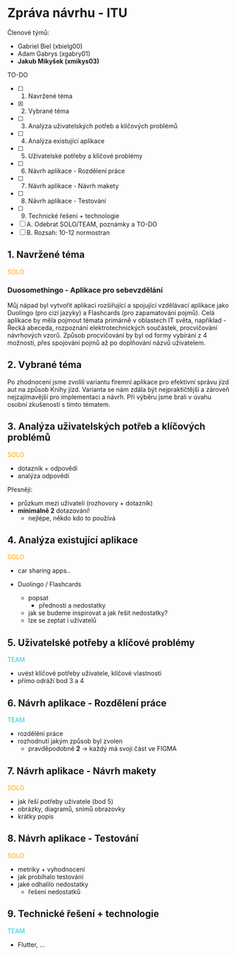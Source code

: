 # Zpráva návrhu - ITU 

Členové týmů:
- Gabriel Biel (xbielg00)
- Adam Gabrys (xgabry01)
- **Jakub Mikyšek (xmikys03)**

TO-DO
- [ ] 1. Navržené téma
- [x] 2. Vybrané téma
- [ ] 3. Analýza uživatelských potřeb a klíčových problémů
- [ ] 4. Analýza existující aplikace
- [ ] 5. Uživatelské potřeby a klíčové problémy
- [ ] 6. Návrh aplikace - Rozdělení práce
- [ ] 7. Návrh aplikace - Návrh makety
- [ ] 8. Návrh aplikace - Testování
- [ ] 9. Technické řešení + technologie
- [ ] A. Odebrat SOLO/TEAM, poznámky a TO-DO
- [ ] B. Rozsah: 10-12 normostran

## 1. Navržené téma
 
<span style="color:orange">SOLO</span>

### Duosomethingo - Aplikace pro sebevzdělání
Můj nápad byl vytvořit aplikaci rozšiřující a spojující vzdělávací aplikace jako Duolingo (pro cizí jazyky) a Flashcards (pro zapamatování pojmů). Celá aplikace by měla pojmout témata primárně v oblastech IT světa, například - Řecká abeceda, rozpoznání elektrotechnických součástek, procvičování návrhových vzorů. Způsob procvičování by byl od formy vybírání z 4 možností, přes spojování pojmů až po doplňování názvů uživatelem. 

## 2. Vybrané téma

Po zhodnocení jsme zvolili variantu firemní aplikace pro efektivní správu jízd aut na způsob Knihy jízd. Varianta se nám zdála být nejpraktičtější a zároveň nejzajímavější pro implementaci a návrh. Při výběru jsme brali v úvahu osobní zkušenosti s tímto tématem.

## 3. Analýza uživatelských potřeb a klíčových problémů
 
<span style="color:orange">SOLO</span>

- dotazník + odpovědi
- analýza odpovědí

Přesněji:
- průzkum mezi uživateli (rozhovory + dotazník)
- **minimálně 2** dotazování!
    - nejlépe, někdo kdo to používá

## 4. Analýza existující aplikace

<span style="color:orange">SOLO</span>

- car sharing apps..

- Duolingo / Flashcards
    - popsat
        - přednosti a nedostatky
    - jak se budeme inspirovat a jak řešit nedostatky?
    - lze se zeptat i uživatelů

## 5. Uživatelské potřeby a klíčové problémy
 
<span style="color: #31c3d4">TEAM</span>

- uvést klíčové potřeby uživatele, klíčové vlastnosti
- přímo odráží bod 3 a 4

## 6. Návrh aplikace - Rozdělení práce
 
<span style="color: #31c3d4">TEAM</span>

- rozdělění práce
- rozhodnutí jakým způsob byl zvolen
    - pravděpodobně **2** -> každý má svoji část ve FIGMA

## 7. Návrh aplikace - Návrh makety
 
<span style="color:orange">SOLO</span>

- jak řeší potřeby uživatele (bod 5)
- obrázky, diagramů, snímů obrazovky
- krátky popis

## 8. Návrh aplikace - Testování

<span style="color:orange">SOLO</span>

- metriky + vyhodnocení
- jak probíhalo testování
- jaké odhalilo nedostatky
    - řešení nedostatků

## 9. Technické řešení + technologie
 
<span style="color: #31c3d4">TEAM</span>

- Flutter, ...
